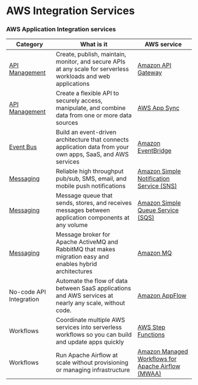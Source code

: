 # AWS Integration Services

### AWS Application Integration services <a href="#aws_application_integration_services" id="aws_application_integration_services"></a>

| Category                                                                            | What is it                                                                                                     | AWS service                                                                                                                       |
| ----------------------------------------------------------------------------------- | -------------------------------------------------------------------------------------------------------------- | --------------------------------------------------------------------------------------------------------------------------------- |
| [API Management](https://aws.amazon.com/api-gateway/api-management/?c=ai\&sec=srvm) | Create, publish, maintain, monitor, and secure APIs at any scale for serverless workloads and web applications | [Amazon API Gateway](https://aws.amazon.com/api-gateway/?c=ai\&sec=srvm)                                                          |
| [API Management](https://aws.amazon.com/api-gateway/api-management/?c=ai\&sec=srvm) | Create a flexible API to securely access, manipulate, and combine data from one or more data sources           | [AWS App Sync](https://aws.amazon.com/appsync/?c=ai\&sec=srvm)                                                                    |
| [Event Bus](https://aws.amazon.com/event-driven-architecture/?c=ai\&sec=srvm)       | Build an event-driven architecture that connects application data from your own apps, SaaS, and AWS services   | [Amazon EventBridge](https://aws.amazon.com/eventbridge/?c=ai\&sec=srvm)                                                          |
| [Messaging](https://aws.amazon.com/messaging/?c=ai\&sec=srvm)                       | Reliable high throughput pub/sub, SMS, email, and mobile push notifications                                    | [Amazon Simple Notification Service (SNS)](https://aws.amazon.com/sns/?c=ai\&sec=srvm)                                            |
| [Messaging](https://aws.amazon.com/messaging/?c=ai\&sec=srvm)                       | Message queue that sends, stores, and receives messages between application components at any volume           | [Amazon Simple Queue Service (SQS)](https://aws.amazon.com/sqs/?c=ai\&sec=srvm)                                                   |
| [Messaging](https://aws.amazon.com/messaging/?c=ai\&sec=srvm)                       | Message broker for Apache ActiveMQ and RabbitMQ that makes migration easy and enables hybrid architectures     | [Amazon MQ](https://aws.amazon.com/amazon-mq/?c=ai\&sec=srvm)                                                                     |
| No-code API Integration                                                             | Automate the flow of data between SaaS applications and AWS services at nearly any scale, without code.        | [Amazon AppFlow](https://aws.amazon.com/appflow/?c=ai\&sec=srvm)                                                                  |
| Workflows                                                                           | Coordinate multiple AWS services into serverless workflows so you can build and update apps quickly            | [AWS Step Functions](https://aws.amazon.com/step-functions/?c=ai\&sec=srvm)                                                       |
| Workflows                                                                           | Run Apache Airflow at scale without provisioning or managing infrastructure                                    | [Amazon Managed Workflows for Apache Airflow (MWAA)](https://aws.amazon.com/managed-workflows-for-apache-airflow/?c=ai\&sec=srvm) |
